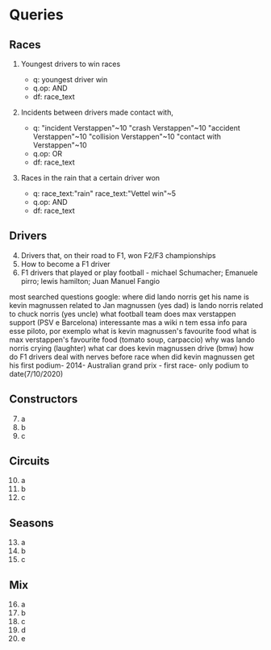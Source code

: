 # Queries

## Races

1. Youngest drivers to win races
   - q: youngest driver win
   - q.op: AND
   - df: race_text

2. Incidents between drivers
made contact with, 
   - q: "incident Verstappen"~10 "crash Verstappen"~10 "accident Verstappen"~10 "collision Verstappen"~10 "contact with Verstappen"~10
   - q.op: OR
   - df: race_text

3. Races in the rain that a certain driver won
   - q: race_text:"rain" race_text:"Vettel win"~5
   - q.op: AND
   - df: race_text

## Drivers

4. Drivers that, on their road to F1, won F2/F3 championships
5. How to become a F1 driver
6. F1 drivers that played or play football - michael Schumacher; Emanuele pirro; lewis hamilton; Juan Manuel Fangio

most searched questions google:
where did lando  norris get his name
is kevin magnussen related to Jan magnussen (yes dad)
is lando norris related to chuck norris (yes uncle)
what football team does max verstappen support (PSV e Barcelona) interessante mas a wiki n tem essa info para esse piloto, por exemplo
what is kevin magnussen's favourite food
what is max verstappen's favourite food (tomato soup, carpaccio)
why was lando norris crying (laughter)
what car does kevin magnussen drive (bmw)
how do F1 drivers deal with nerves before race
when did kevin magnussen get his first podium- 2014- Australian grand prix - first race- only podium to date(7/10/2020)


## Constructors

7. a
8. b
9. c

## Circuits

10. a
11. b
12. c

## Seasons

13. a
14. b
15. c

## Mix

16. a
17. b
18. c
19. d
20. e
 

